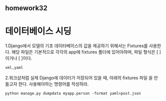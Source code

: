 ## homework32

# 데이터베이스 시딩

1.Django에서 모델의 기초 데이터베이스의 값을 제공하기 위해서는 Fixtures를
사용한다. 해당 파일은 기본적으로 각각의 app에 fixtures 폴더에 있어야하며,
파일 형식은 [ ]이거나 [ ]이다.

```python
xml,yaml
```

2.워크샵처럼 실제 Django에 데이터가 저장되어 있을 때, 아래의 fixtures 파일
을 만들고자 한다. 사용해야하는 명령어를 작성하라.

```
python manage.py dumpdata myapp.person -format yaml>post.json
```



